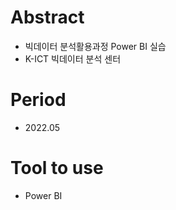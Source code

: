 # Abstract
- 빅데이터 분석활용과정 Power BI 실습
- K-ICT 빅데이터 분석 센터

# Period
- 2022.05

# Tool to use
- Power BI
